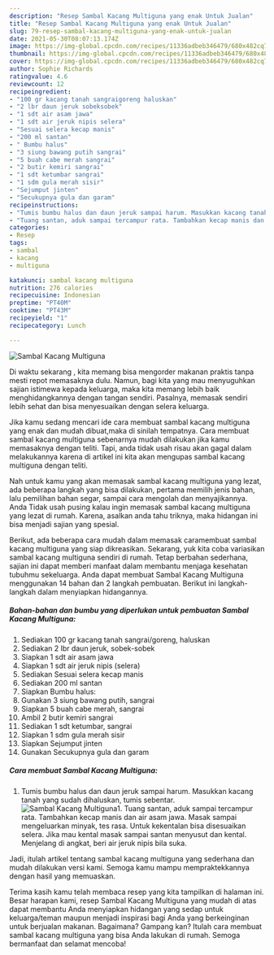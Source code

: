 ```yaml
---
description: "Resep Sambal Kacang Multiguna yang enak Untuk Jualan"
title: "Resep Sambal Kacang Multiguna yang enak Untuk Jualan"
slug: 79-resep-sambal-kacang-multiguna-yang-enak-untuk-jualan
date: 2021-05-30T08:07:13.174Z
image: https://img-global.cpcdn.com/recipes/11336adbeb346479/680x482cq70/sambal-kacang-multiguna-foto-resep-utama.jpg
thumbnail: https://img-global.cpcdn.com/recipes/11336adbeb346479/680x482cq70/sambal-kacang-multiguna-foto-resep-utama.jpg
cover: https://img-global.cpcdn.com/recipes/11336adbeb346479/680x482cq70/sambal-kacang-multiguna-foto-resep-utama.jpg
author: Sophie Richards
ratingvalue: 4.6
reviewcount: 12
recipeingredient:
- "100 gr kacang tanah sangraigoreng haluskan"
- "2 lbr daun jeruk sobeksobek"
- "1 sdt air asam jawa"
- "1 sdt air jeruk nipis selera"
- "Sesuai selera kecap manis"
- "200 ml santan"
- " Bumbu halus"
- "3 siung bawang putih sangrai"
- "5 buah cabe merah sangrai"
- "2 butir kemiri sangrai"
- "1 sdt ketumbar sangrai"
- "1 sdm gula merah sisir"
- "Sejumput jinten"
- "Secukupnya gula dan garam"
recipeinstructions:
- "Tumis bumbu halus dan daun jeruk sampai harum. Masukkan kacang tanah yang sudah dihaluskan, tumis sebentar."
- "Tuang santan, aduk sampai tercampur rata. Tambahkan kecap manis dan air asam jawa. Masak sampai mengeluarkan minyak, tes rasa. Untuk kekentalan bisa disesuaikan selera. Jika mau kental masak sampai santan menyusut dan kental. Menjelang di angkat, beri air jeruk nipis bila suka."
categories:
- Resep
tags:
- sambal
- kacang
- multiguna

katakunci: sambal kacang multiguna 
nutrition: 276 calories
recipecuisine: Indonesian
preptime: "PT40M"
cooktime: "PT43M"
recipeyield: "1"
recipecategory: Lunch

---
```



![Sambal Kacang Multiguna](https://img-global.cpcdn.com/recipes/11336adbeb346479/680x482cq70/sambal-kacang-multiguna-foto-resep-utama.jpg)

Di waktu  sekarang , kita memang bisa mengorder makanan praktis tanpa mesti repot memasaknya dulu. Namun, bagi kita yang mau menyuguhkan sajian istimewa kepada keluarga, maka kita memang lebih baik menghidangkannya dengan tangan sendiri. Pasalnya, memasak sendiri lebih sehat dan bisa menyesuaikan dengan selera keluarga.

Jika kamu sedang mencari ide cara membuat sambal kacang multiguna yang enak dan mudah dibuat,maka di sinilah tempatnya. Cara membuat sambal kacang multiguna  sebenarnya mudah dilakukan jika kamu memasaknya dengan teliti. Tapi, anda tidak usah risau akan gagal dalam melakukannya 
karena di artikel ini kita akan mengupas sambal kacang multiguna dengan teliti.  



Nah untuk kamu yang akan memasak sambal kacang multiguna yang lezat, ada beberapa langkah yang bisa dilakukan, pertama memilih jenis bahan, lalu pemilihan bahan segar, sampai cara mengolah dan menyajikannya. Anda Tidak usah pusing kalau ingin memasak sambal kacang multiguna yang lezat di rumah. Karena, asalkan anda  tahu triknya, maka hidangan ini bisa menjadi sajian yang spesial.

Berikut, ada beberapa cara mudah dalam memasak caramembuat sambal kacang multiguna yang siap dikreasikan. Sekarang, yuk kita coba variasikan sambal kacang multiguna sendiri di rumah. Tetap berbahan sederhana, sajian ini dapat memberi manfaat dalam membantu menjaga kesehatan tubuhmu sekeluarga. Anda dapat membuat Sambal Kacang Multiguna menggunakan 14 bahan dan 2 langkah pembuatan. Berikut ini langkah-langkah dalam menyiapkan hidangannya.

<!--inarticleads1-->

##### Bahan-bahan dan bumbu yang diperlukan untuk pembuatan Sambal Kacang Multiguna:

1. Sediakan 100 gr kacang tanah sangrai/goreng, haluskan
1. Sediakan 2 lbr daun jeruk, sobek-sobek
1. Siapkan 1 sdt air asam jawa
1. Siapkan 1 sdt air jeruk nipis (selera)
1. Sediakan Sesuai selera kecap manis
1. Sediakan 200 ml santan
1. Siapkan  Bumbu halus:
1. Gunakan 3 siung bawang putih, sangrai
1. Siapkan 5 buah cabe merah, sangrai
1. Ambil 2 butir kemiri sangrai
1. Sediakan 1 sdt ketumbar, sangrai
1. Siapkan 1 sdm gula merah sisir
1. Siapkan Sejumput jinten
1. Gunakan Secukupnya gula dan garam




<!--inarticleads2-->

##### Cara membuat Sambal Kacang Multiguna:

1. Tumis bumbu halus dan daun jeruk sampai harum. Masukkan kacang tanah yang sudah dihaluskan, tumis sebentar.
<img src="https://img-global.cpcdn.com/steps/f2cd22c8efba09f0/160x128cq70/sambal-kacang-multiguna-langkah-memasak-1-foto.jpg" alt="Sambal Kacang Multiguna">1. Tuang santan, aduk sampai tercampur rata. Tambahkan kecap manis dan air asam jawa. Masak sampai mengeluarkan minyak, tes rasa. Untuk kekentalan bisa disesuaikan selera. Jika mau kental masak sampai santan menyusut dan kental. Menjelang di angkat, beri air jeruk nipis bila suka.




Jadi, itulah artikel tentang  sambal kacang multiguna  yang sederhana dan mudah dilakukan versi kami. Semoga kamu mampu mempraktekkannya dengan hasil yang memuaskan. 

Terima kasih kamu telah membaca resep yang kita tampilkan di halaman ini. Besar harapan kami, resep  Sambal Kacang Multiguna yang mudah di atas dapat membantu Anda menyiapkan hidangan yang sedap untuk keluarga/teman maupun menjadi inspirasi bagi Anda yang berkeinginan untuk berjualan makanan. Bagaimana? Gampang kan? Itulah cara membuat sambal kacang multiguna yang bisa Anda lakukan di rumah. Semoga bermanfaat dan selamat mencoba!

